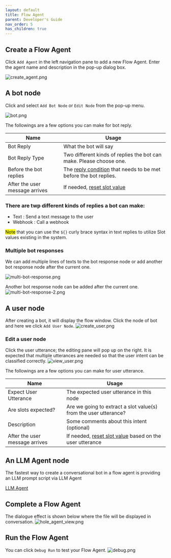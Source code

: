 ```yaml
---
layout: default
title: Flow Agent
parent: Developer's Guide
nav_order: 5
has_children: true
---
```


## Create a Flow Agent
Click `Add Agent` in the left navigation pane to add a new Flow Agent.  Enter the agent name and description in the pop-up dialog box.

![create_agent.png](create_agent.png)

## A bot node
Click and select `Add Bot Node` or `Edit Node` from the pop-up menu. 

![bot.png](bot.png)

The followings are a few options you can make for bot reply. 

| Name                          | Usage                                                                                                       |
|-------------------------------|-------------------------------------------------------------------------------------------------------------|
| Bot Reply                     | What the bot will say                                                                                       |
| Bot Reply Type                | Two different kinds of replies the bot can make. Please choose one.                                         |
| Before the bot replies        | The [reply condition](/docs/tutorial/flow_agent/reply_conditions/) that needs to be met before the bot replies. |
| After the user message arrives| If needed, [reset slot value](/docs/tutorial/flow_agent/reset_slot/)                                            |

### There are twp different kinds of replies a bot can make:

- Text       : Send a text message to the user
- Webhook    : Call a webhook 

<mark>Note</mark> that you can use the `${}` curly brace syntax in text replies to utilize Slot values existing in the system.

### Multiple bot responses
We can add multiple lines of texts to the bot response node or add another bot response node after the current one. 

![multi-bot-response.png](multi-bot-response.png)

Another bot response node can be added after the current one.
![multi-bot-response-2.png](multi-bot-response-2.png)

## A user node
After creating a bot, it will display the flow window. Click the node of bot and here we click `Add User Node`.
![create_user.png](create_user.png)

### Edit a user node
Click the user utterance; the editing pane will pop up on the right. It is expected that multiple utterances are needed so that the user intent can be classified correctly.
![view_user.png](view_user.png)

The followings are a few options you can make for user utterance. 

| Name                           | Usage            |
|--------------------------------|-------------------|
| Expect User Utterance          | The expected user utterance in this node     |
| Are slots expected?            | Are we going to extract a slot value(s) from the user utterance?   |
| Description                    | Some comments about this intent (optional)|
| After the user message arrives | If needed, [reset slot value](/docs/tutorial/flow_agent/reset_slot/) based on the user utterance   |

## An LLM Agent node
The fastest way to create a conversational bot in a flow agent is providing an LLM prompt script via LLM Agent

[LLM Agent](/docs/tutorial/llm_agent)

## Complete a Flow Agent
The dialogue effect is shown below where the file will be displayed in conversation.
![hole_agent_view.png](hole_agent_view.png)

## Run the Flow Agent
You can click `Debug Run` to test your Flow Agent.
![debug.png](debug.png)

